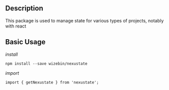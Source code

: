 ## Description

This package is used to manage state for various types of projects, notably with react

## Basic Usage

*install*

`npm install --save wizebin/nexustate`

*import*

`import { getNexustate } from 'nexustate';`
